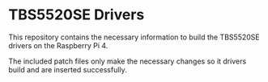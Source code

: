 # TBS5520SE Drivers

This repository contains the necessary information to build the TBS5520SE drivers on the Raspberry Pi 4.

The included patch files only make the necessary changes so it drivers build and are inserted successfully.
